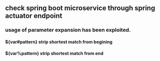 ## check spring boot microservice through spring actuator endpoint
### usage of parameter expansion has been exploited.
#### ${var#pattern} strip shortest match from begining
#### ${var%pattern} strip shortest match from end
